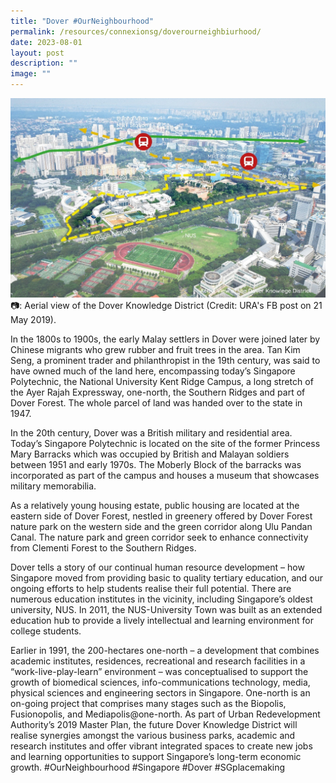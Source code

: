 ```yaml
---
title: "Dover #OurNeighbourhood"
permalink: /resources/connexionsg/doverourneighbiurhood/
date: 2023-08-01
layout: post
description: ""
image: ""
---
```

![](/images/connexionsg/2023/dover%20our%20neighbourhood.jpg)
📷: Aerial view of the Dover Knowledge District (Credit: URA's FB post on 21 May 2019).

In the 1800s to 1900s, the early Malay settlers in Dover were joined later by Chinese migrants who grew rubber and fruit trees in the area. Tan Kim Seng, a prominent trader and philanthropist in the 19th century, was said to have owned much of the land here, encompassing today’s Singapore Polytechnic, the National University Kent Ridge Campus, a long stretch of the Ayer Rajah Expressway, one-north, the Southern Ridges and part of Dover Forest. The whole parcel of land was handed over to the state in 1947.

In the 20th century, Dover was a British military and residential area. Today’s Singapore Polytechnic is located on the site of the former Princess Mary Barracks which was occupied by British and Malayan soldiers between 1951 and early 1970s. The Moberly Block of the barracks was incorporated as part of the campus and houses a museum that showcases military memorabilia.

As a relatively young housing estate, public housing are located at the eastern side of Dover Forest, nestled in greenery offered by Dover Forest nature park on the western side and the green corridor along Ulu Pandan Canal. The nature park and green corridor seek to enhance connectivity from Clementi Forest to the Southern Ridges.

Dover tells a story of our continual human resource development – how Singapore moved from providing basic to quality tertiary education, and our ongoing efforts to help students realise their full potential. There are numerous education institutes in the vicinity, including Singapore’s oldest university, NUS. In 2011, the NUS-University Town was built as an extended education hub to provide a lively intellectual and learning environment for college students.

Earlier in 1991, the 200-hectares one-north – a development that combines academic institutes, residences, recreational and research facilities in a “work-live-play-learn” environment – was conceptualised to support the growth of biomedical sciences, info-communications technology, media, physical sciences and engineering sectors in Singapore. One-north is an on-going project that comprises many stages such as the Biopolis, Fusionopolis, and Mediapolis@one-north. As part of Urban Redevelopment Authority’s 2019 Master Plan, the future Dover Knowledge District will realise synergies amongst the various business parks, academic and research institutes and offer vibrant integrated spaces to create new jobs and learning opportunities to support Singapore’s long-term economic growth.
#OurNeighbourhood #Singapore #Dover #SGplacemaking
